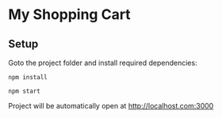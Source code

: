 # My Shopping Cart

## Setup

Goto the project folder and install required dependencies:

```
npm install
```

```
npm start
```

Project will be automatically open at http://localhost.com:3000
